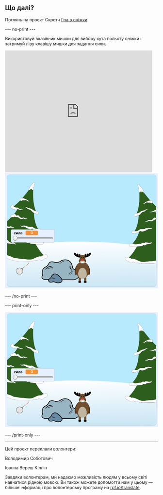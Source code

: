 ## Що далі?

Поглянь на проєкт Скретч [Гра в сніжки](https://projects.raspberrypi.org/uk-UA/projects/snowball-fight).

--- no-print ---

Використовуй вказівник мишки для вибору кута польоту сніжки і затримуй ліву клавішу мишки для задання сили.

<div class="scratch-preview">
  <iframe allowtransparency="true" width="485" height="402" src="https://scratch.mit.edu/projects/embed/302159331/?autostart=true" frameborder="0" scrolling="no"></iframe>
  <img src="images/snow-final.png">
</div>

--- /no-print ---

--- print-only ---

![завершений проєкт](images/snow-final.png)

--- /print-only ---


***
Цей проєкт переклали волонтери:

Володимир Соботович

Іванна Вереш Кіллін

Завдяки волонтерам, ми надаємо можливість людям у всьому світі навчатися рідною мовою. Ви також можете допомогти нам у цьому — більше інформації про волонтерську програму на [rpf.io/translate](https://rpf.io/translate).
